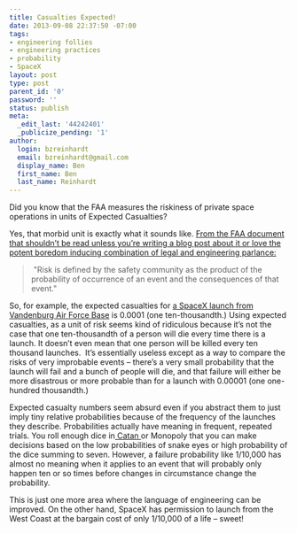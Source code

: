 ```yaml
---
title: Casualties Expected!
date: 2013-09-08 22:37:50 -07:00
tags:
- engineering follies
- engineering practices
- probability
- SpaceX
layout: post
type: post
parent_id: '0'
password: ''
status: publish
meta:
  _edit_last: '44242401'
  _publicize_pending: '1'
author:
  login: bzreinhardt
  email: bzreinhardt@gmail.com
  display_name: Ben
  first_name: Ben
  last_name: Reinhardt
---
```


<p>Did you know that the FAA measures the riskiness of private space operations in units of Expected Casualties?</p>
<p>Yes, that morbid unit is exactly what it sounds like. <a href="http://www.faa.gov/about/office_org/headquarters_offices/ast/licenses_permits/media/Ac4311fn.pdf" target="_blank">From the FAA document that shouldn’t be read unless you’re writing a blog post about it or love the potent boredom inducing combination of legal and engineering parlance:</a></p>
<blockquote><p> "Risk is defined by the safety community as the product of the probability of occurrence of an event and the consequences of that event."</p></blockquote>
<p>So, for example, the expected casualties for <a href="http://www.spacepolicyonline.com/news/faa-grants-safety-waiver-to-spacex-for-west-coast-launch" target="_blank">a SpaceX launch from Vandenburg Air Force Base</a> is 0.0001 (one ten-thousandth.) Using expected casualties, as a unit of risk seems kind of ridiculous because it’s not the case that one ten-thousandth of a person will die every time there is a launch. It doesn’t even mean that one person will be killed every ten thousand launches.  It’s essentially useless except as a way to compare the risks of very improbable events – there’s a very small probability that the launch will fail and a bunch of people will die, and that failure will either be more disastrous or more probable than for a launch with 0.00001 (one one-hundred thousandth.)</p>
<p>Expected casualty numbers seem absurd even if you abstract them to just imply tiny relative probabilities because of the frequency of the launches they describe. Probabilities actually have meaning in frequent, repeated trials. You roll enough dice in<a href="http://en.wikipedia.org/wiki/Settlers_of_Catan" target="_blank"> Catan </a>or Monopoly that you can make decisions based on the low probabilities of snake eyes or high probability of the dice summing to seven. However, a failure probability like 1/10,000 has almost no meaning when it applies to an event that will probably only happen ten or so times before changes in circumstance change the probability.</p>
<p>This is just one more area where the language of engineering can be improved. On the other hand, SpaceX has permission to launch from the West Coast at the bargain cost of only 1/10,000 of a life – sweet!</p>
